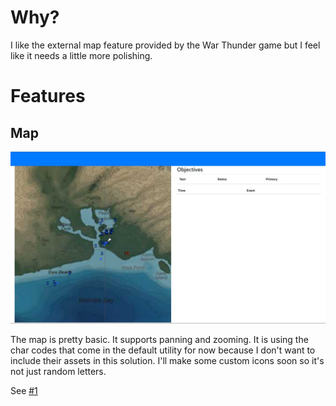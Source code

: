 # Why?

I like the external map feature provided by the War Thunder game but I feel like it needs a little more polishing.


# Features

## Map

![Map image](docs/assets/map.jpg)

The map is pretty basic. It supports panning and zooming. It is using the char codes that come in the default utility for now because I don't want to include their assets in this solution. I'll make some custom icons soon so it's not just random letters.

See [#1](https://github.com/PatrickBig/Wingman/issues/1)